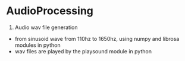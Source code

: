 # AudioProcessing

1. Audio wav file generation 
- from sinusoid wave from 110hz to 1650hz, using numpy and librosa modules in python
- wav files are played by the playsound module in python